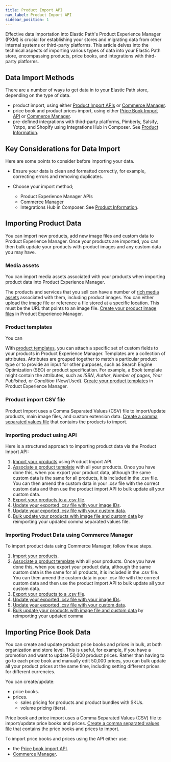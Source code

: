 ```yaml
---
title: Product Import API
nav_label: Product Import API
sidebar_position: 1
---
```


Effective data importation into Elastic Path's Product Experience Manager (PXM) is crucial for establishing your stores and migrating data from other internal systems or third-party platforms. This article delves into the technical aspects of importing various types of data into your Elastic Path store, encompassing products, price books, and integrations with third-party platforms.

## Data Import Methods

There are a number of ways to get data in to your Elastic Path store, depending on the type of data.

- product import, using either [Product Import APIs](/docs/api/pxm/products/product-import-bulk-update) or [Commerce Manager](/docs/commerce-manager/product-experience-manager/product-import/product-importer).
- price book and product prices import, using either [Price Book Import API](/docs/api/pxm/pricebooks/import-a-price-book-and-prices) or [Commerce Manager](/docs/commerce-manager/product-experience-manager/pricebooks/pxm-pricebooks#importing-price-books-and-prices).
- pre-defined integrations with third-party platforms, Pimberly, Salsify, Yotpo, and Shopify using Integrations Hub in Composer. See [Product Information](/docs/composer/integration-hub/product-information/salsify).

## Key Considerations for Data Import

Here are some points to consider before importing your data.

- Ensure your data is clean and formatted correctly, for example, correcting errors and removing duplicates.

- Choose your import method;

    - Product Experience Manager APIs
    - Commerce Manager
    - Integrations Hub in Composer. See [Product Information](/docs/composer/integration-hub/product-information/salsify).

## Importing Product Data

You can import new products, add new image files and custom data to Product Experience Manager. Once your products are imported, you can then bulk update your products with product images and any custom data you may have.

### Media assets

You can import media assets associated with your products when importing product data into Product Experience Manager.

The products and services that you sell can have a number of [rich media assets](https://beta.elasticpath.dev/docs/api/pxm/files/files-introduction) associated with them, including product images. You can either upload the image file or reference a file stored at a specific location. This must be the URL that points to an image file. [Create your product image files](/docs/api/pxm/files/create-a-file) in Product Experience Manager. 

### Product templates

You can 

With [product templates](https://beta.elasticpath.dev/docs/api/pxm/products/extending-products-with-templates), you can attach a specific set of custom fields to your products in Product Experience Manager. Templates are a collection of attributes. Attributes are grouped together to match a particular product type or to provide an input for other purposes, such as Search Engine Optimization (SEO) or product specification. For example, a _Book_ template might contain the attributes, such as _ISBN_, _Author_, _Number of pages_, _Year Published_, or _Condition_ (New/Used). [Create your product templates](/docs/api/flows/create-a-flow) in Product Experience Manager.

### Product import CSV file

Product Import uses a Comma Separated Values (CSV) file to import/update products, main image files, and custom extension data. [Create a comma separated values file](/docs/api/pxm/products/product-import-bulk-update#characteristics-of-csv-import-files) that contains the products to import.

### Importing product using API

Here is a structured approach to importing product data via the Product Import API:

1. [Import your products](/docs/api/pxm/products/import-products) using Product Import API.
1. [Associate a product template](/docs/api/pxm/products/create-product-template-relationship) with all your products. Once you have done this, when you export your product data, although the same custom data is the same for all products, it is included in the .csv file. You can then amend the custom data in your .csv file with the correct custom data and then use the product import API to bulk update all your custom data.
1. [Export your products to a .csv file](/docs/api/pxm/products/export-products).
1. [Update your exported .csv file with your image IDs](/docs/api/pxm/products/product-import-bulk-update#using-imported-main-image-files).
1. [Update your exported .csv file with your custom data](/docs/api/pxm/products/product-import-bulk-update#importing-custom-data-flows). 
1. [Bulk update your products with image file and custom data](/docs/api/pxm/products/import-products) by reimporting your updated comma separated values file.

### Importing Product Data using Commerce Manager

To import product data using Commerce Manager, follow these steps. 

1. [Import your products](/docs/commerce-manager/product-experience-manager/product-import/product-importer).
1. [Associate a product template](/docs/commerce-manager/product-experience-manager/Products/add-product-templates) with all your products. Once you have done this, when you export your product data, although the same custom data is the same for all products, it is included in the .csv file. You can then amend the custom data in your .csv file with the correct custom data and then use the product import API to bulk update all your custom data.
1. [Export your products to a .csv file](/docs/commerce-manager/product-experience-manager/product-export/export-products-cm).
1. [Update your exported .csv file with your image IDs](/docs/api/pxm/products/product-import-bulk-update#using-imported-main-image-files).
1. [Update your exported .csv file with your custom data](/docs/api/pxm/products/product-import-bulk-update#importing-custom-data-flows).
1. [Bulk update your products with image file and custom data](/docs/commerce-manager/product-experience-manager/product-import/product-importer) by reimporting your updated comma

## Importing Price Book Data 

You can create and update product price books and prices in bulk, at both organization and store level. This is useful, for example, if you have a promotion and want to update 50,000 product prices. Rather than having to go to each price book and manually edit 50,000 prices, you can bulk update all your product prices at the same time, including setting different prices for different currencies.

You can create/update:

- price books.
- prices.
    - sales pricing for products and product bundles with SKUs.
    - volume pricing (tiers).

Price book and price import uses a Comma Separated Values (CSV) file to import/update price books and prices. [Create a comma separated values file](/docs/api/pxm/pricebooks/import-a-price-book-and-prices#characteristics-of-price-book-import) that contains the price books and prices to import.

To import price books and prices using the API either use:

- the [Price book import API](/docs/api/pxm/pricebooks/import-pricebook).
- [Commerce Manager](/docs/commerce-manager/product-experience-manager/pricebooks/pxm-pricebooks#importing-price-books-and-prices).




 
















